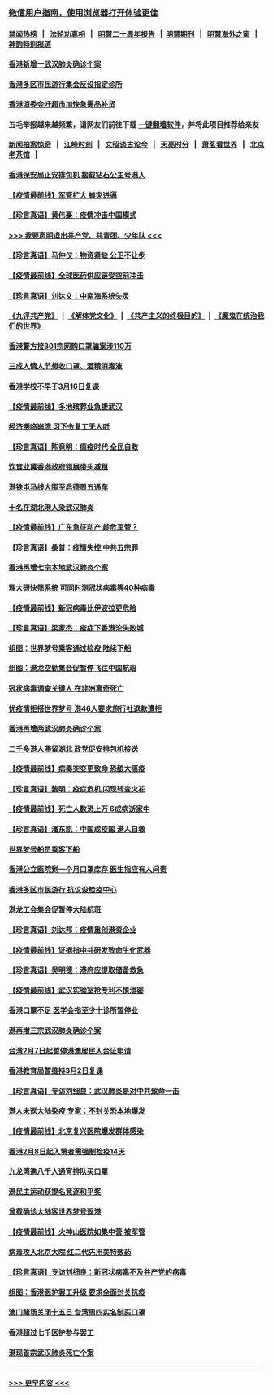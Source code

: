 ### [微信用户指南，使用浏览器打开体验更佳](https://github.com/gfw-breaker/banned-news1/blob/master/indexes/wechat-guide.md?t=0)
#### [禁闻热榜](热点新闻.md?t=0)  &nbsp;&nbsp;|&nbsp;&nbsp; [法轮功真相](https://github.com/gfw-breaker/truth/blob/master/README.md?t=0) &nbsp;&nbsp;|&nbsp;&nbsp; [明慧二十周年报告](https://github.com/gfw-breaker/mh-reports/blob/master/README.md?t=0) &nbsp;&nbsp;|&nbsp;&nbsp;[明慧期刊](https://github.com/gfw-breaker/mh-qikan) &nbsp;&nbsp;|&nbsp;&nbsp; [明慧海外之窗](https://github.com/gfw-breaker/mh-news/blob/master/README.md?t=0) &nbsp;&nbsp;|&nbsp;&nbsp; [神韵特别报道](https://github.com/gfw-breaker/mh-news/blob/master/shenyun.md?t=0)
#### [香港新增一武汉肺炎确诊个案](../pages/nsc415/n11874044.md?t=02171733) 
#### [香港多区市民游行集会反设指定诊所](../pages/nsc415/n11874017.md?t=02171733) 
#### [香港消委会吁超市加快急需品补货](../pages/nsc415/n11874003.md?t=02171733) 
#### 五毛举报越来越频繁，请网友们前往下载 [一键翻墙软件](https://github.com/gfw-breaker/ssr-accounts)，并将此项目推荐给亲友
#### [新闻拍案惊奇](https://github.com/gfw-breaker/banned-news1/blob/master/pages/link4.md) &nbsp;&nbsp;|&nbsp;&nbsp; [江峰时刻](https://github.com/gfw-breaker/banned-news1/blob/master/pages/link4.md) &nbsp;&nbsp;|&nbsp;&nbsp; [文昭谈古论今](https://github.com/gfw-breaker/banned-news1/blob/master/pages/link4.md) &nbsp;&nbsp;|&nbsp;&nbsp; [天亮时分](https://github.com/gfw-breaker/banned-news1/blob/master/pages/link4.md) &nbsp;&nbsp;|&nbsp;&nbsp; [萧茗看世界](https://github.com/gfw-breaker/banned-news1/blob/master/pages/link4.md) &nbsp;&nbsp;|&nbsp;&nbsp; [北京老茶馆](https://github.com/gfw-breaker/banned-news1/blob/master/pages/link4.md) &nbsp;&nbsp;|&nbsp;&nbsp; 
#### [香港保安局正安排包机 接载钻石公主号港人](../pages/nsc415/n11873932.md?t=02171733) 
#### [【疫情最前线】军管扩大 蝗灾进逼](../pages/nsc415/n11873780.md?t=02171733) 
#### [【珍言真语】黄伟豪：疫情冲击中国模式](../pages/nsc415/n11873482.md?t=02171733) 
#### [>>> 我要声明退出共产党、共青团、少年队 <<<](https://github.com/begood0513/goodnews/blob/master/quit/letter.md) 
#### [【珍言真语】马仲仪：物资紧缺 公卫不让步](../pages/nsc415/n11872315.md?t=02171733) 
#### [【疫情最前线】全球医药供应链受空前冲击](../pages/nsc415/n11869614.md?t=02171733) 
#### [【珍言真语】刘达文：中南海系统失灵](../pages/nsc415/n11869465.md?t=02171733) 
#### [《九评共产党》](https://github.com/begood0513/9ping.md/blob/master/README.md) &nbsp;|&nbsp; [《解体党文化》](../../../../jtdwh.md/blob/master/README.md)  &nbsp;|&nbsp; [《共产主义的终极目的》](../../../../gczydzjmd.md/blob/master/README.md) &nbsp;|&nbsp; [《魔鬼在统治我们的世界》](../../../../mgztzwmdsj.md/blob/master/README.md) 
#### [香港警方接301宗网购口罩骗案涉110万](../pages/nsc415/n11867572.md?t=02171733) 
#### [三成人情人节想收口罩、酒精消毒液](../pages/nsc415/n11867523.md?t=02171733) 
#### [香港学校不早于3月16日复课](../pages/nsc415/n11867498.md?t=02171733) 
#### [【疫情最前线】多地殡葬业急援武汉](../pages/nsc415/n11866914.md?t=02171733) 
#### [经济濒临崩溃 习下令复工无人听](../pages/nsc415/n11867269.md?t=02171733) 
#### [【珍言真语】陈竟明：瘟疫时代 全民自救](../pages/nsc415/n11866765.md?t=02171733) 
#### [饮食业冀香港政府领展带头减租](../pages/nsc415/n11864876.md?t=02171733) 
#### [港铁屯马线大围至启德周五通车](../pages/nsc415/n11864842.md?t=02171733) 
#### [十名在湖北港人染武汉肺炎](../pages/nsc415/n11864807.md?t=02171733) 
#### [【疫情最前线】广东急征私产 趁危军管？](../pages/nsc415/n11864205.md?t=02171733) 
#### [【珍言真语】桑普：疫情失控 中共五宗罪](../pages/nsc415/n11864157.md?t=02171733) 
#### [香港再增七宗本地武汉肺炎个案](../pages/nsc415/n11862405.md?t=02171733) 
#### [理大研快筛系统 可同时测冠状病毒等40种病毒](../pages/nsc415/n11862376.md?t=02171733) 
#### [【疫情最前线】新冠病毒比伊波拉更危险](../pages/nsc415/n11862199.md?t=02171733) 
#### [【珍言真语】梁家杰：疫症下香港沦失败城](../pages/nsc415/n11861588.md?t=02171733) 
#### [组图：世界梦号乘客通过检疫 陆续下船](../pages/nsc415/n11858302.md?t=02171733) 
#### [组图：港龙空勤集会促暂停飞往中国航班](../pages/nsc415/n11858190.md?t=02171733) 
#### [冠状病毒调查关键人 在非洲离奇死亡](../pages/nsc415/n11859798.md?t=02171733) 
#### [忧疫情拒搭世界梦号 港46人要求旅行社退款遭拒](../pages/nsc415/n11859849.md?t=02171733) 
#### [香港再增两武汉肺炎确诊个案](../pages/nsc415/n11859833.md?t=02171733) 
#### [二千多港人滞留湖北 政党促安排包机接送](../pages/nsc415/n11859831.md?t=02171733) 
#### [【疫情最前线】病毒突变更致命 恐酿大瘟疫](../pages/nsc415/n11859604.md?t=02171733) 
#### [【珍言真语】黎明：疫症危机 闪现转变火花](../pages/nsc415/n11859199.md?t=02171733) 
#### [【疫情最前线】死亡人数恐上万 6成病逝家中](../pages/nsc415/n11856687.md?t=02171733) 
#### [【珍言真语】潘东凯：中国成疫国 港人自救](../pages/nsc415/n11856962.md?t=02171733) 
#### [世界梦号船员乘客下船](../pages/nsc415/n11856883.md?t=02171733) 
#### [香港公立医院剩一个月口罩库存 医生指应有人问责](../pages/nsc415/n11856875.md?t=02171733) 
#### [香港多区市民游行 抗议设检疫中心](../pages/nsc415/n11856866.md?t=02171733) 
#### [港龙工会集会促暂停大陆航班](../pages/nsc415/n11856840.md?t=02171733) 
#### [【珍言真语】刘达邦：疫情重创港资企业](../pages/nsc415/n11854274.md?t=02171733) 
#### [【疫情最前线】证据指中共研发致命生化武器](../pages/nsc415/n11853087.md?t=02171733) 
#### [【珍言真语】吴明德：港府应提取储备救急](../pages/nsc415/n11852734.md?t=02171733) 
#### [【疫情最前线】武汉实验室抢专利不慎泄密](../pages/nsc415/n11850310.md?t=02171733) 
#### [香港口罩不足 医学会指至少十诊所暂停业](../pages/nsc415/n11850301.md?t=02171733) 
#### [港再增三宗武汉肺炎确诊个案](../pages/nsc415/n11850328.md?t=02171733) 
#### [台湾2月7日起暂停港澳居民入台证申请](../pages/nsc415/n11850304.md?t=02171733) 
#### [香港教育局暂维持3月2日复课](../pages/nsc415/n11850260.md?t=02171733) 
#### [【珍言真语】专访刘细良：武汉肺炎是对中共致命一击](../pages/nsc415/n11849934.md?t=02171733) 
#### [港人未返大陆染疫 专家：不封关恐本地爆发](../pages/nsc415/n11848021.md?t=02171733) 
#### [【疫情最前线】北京复兴医院爆发群体感染](../pages/nsc415/n11847626.md?t=02171733) 
#### [香港2月8日起入境者需强制检疫14天](../pages/nsc415/n11847658.md?t=02171733) 
#### [九龙湾逾八千人通宵排队买口罩](../pages/nsc415/n11847647.md?t=02171733) 
#### [港民主运动获提名竞逐和平奖](../pages/nsc415/n11847633.md?t=02171733) 
#### [曾载确诊大陆客世界梦号返港](../pages/nsc415/n11847608.md?t=02171733) 
#### [【疫情最前线】火神山医院如集中营 被军管](../pages/nsc415/n11847524.md?t=02171733) 
#### [病毒攻入北京大院 红二代先用美特效药](../pages/nsc415/n11847427.md?t=02171733) 
#### [【珍言真语】专访刘细良：新冠状病毒不及共产党的病毒](../pages/nsc415/n11847164.md?t=02171733) 
#### [组图：香港医护罢工升级 要求全面封关抗疫](../pages/nsc415/n11844107.md?t=02171733) 
#### [澳门赌场关闭十五日 台湾周四实名制买口罩](../pages/nsc415/n11845083.md?t=02171733) 
#### [香港超过七千医护参与罢工](../pages/nsc415/n11845051.md?t=02171733) 
#### [港现首宗武汉肺炎死亡个案](../pages/nsc415/n11844998.md?t=02171733) 

----
#### [ >>> 更早内容 <<< ](../indexes/nsc415-earlier.md)
